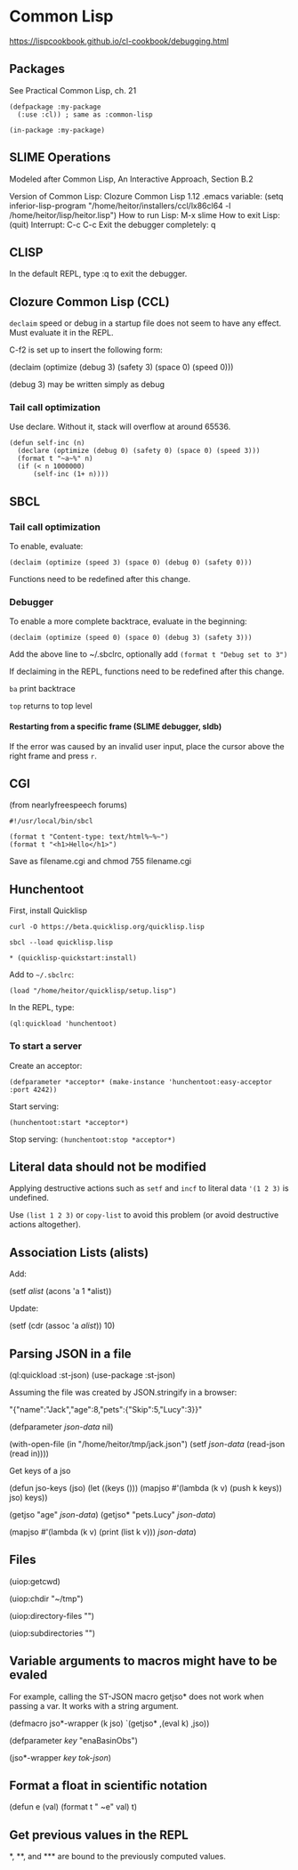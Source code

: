 # Common Lisp

https://lispcookbook.github.io/cl-cookbook/debugging.html

## Packages

See Practical Common Lisp, ch. 21

```
(defpackage :my-package
  (:use :cl)) ; same as :common-lisp

(in-package :my-package)
```

## SLIME Operations

Modeled after Common Lisp, An Interactive Approach, Section B.2

Version of Common Lisp: Clozure Common Lisp 1.12
.emacs variable: (setq inferior-lisp-program "/home/heitor/installers/ccl/lx86cl64 -l /home/heitor/lisp/heitor.lisp")
How to run Lisp: M-x slime
How to exit Lisp: (quit)
Interrupt: C-c C-c
Exit the debugger completely: q

## CLISP

In the default REPL, type :q to exit the debugger.

## Clozure Common Lisp (CCL)

`declaim` speed or debug in a startup file does not seem to have any effect. Must evaluate it in the REPL.

C-f2 is set up to insert the following form:

(declaim (optimize (debug 3) (safety 3) (space 0) (speed 0)))

(debug 3) may be written simply as debug

### Tail call optimization

Use declare. Without it, stack will overflow at around 65536.
```
(defun self-inc (n)
  (declare (optimize (debug 0) (safety 0) (space 0) (speed 3)))
  (format t "~a~%" n)
  (if (< n 1000000)
      (self-inc (1+ n))))
```

## SBCL

### Tail call optimization

To enable, evaluate:

`(declaim (optimize (speed 3) (space 0) (debug 0) (safety 0)))`

Functions need to be redefined after this change.

### Debugger

To enable a more complete backtrace, evaluate in the beginning:

`(declaim (optimize (speed 0) (space 0) (debug 3) (safety 3)))`

Add the above line to ~/.sbclrc, optionally add `(format t "Debug set to 3")`

If declaiming in the REPL, functions need to be redefined after this change.

`ba` print backtrace

`top` returns to top level

#### Restarting from a specific frame (SLIME debugger, sldb)

If the error was caused by an invalid user input, place the cursor above the right frame and press `r`.

## CGI

(from nearlyfreespeech forums)

```
#!/usr/local/bin/sbcl

(format t "Content-type: text/html%~%~")
(format t "<h1>Hello</h1>")
```

Save as filename.cgi and chmod 755 filename.cgi

## Hunchentoot

First, install Quicklisp

`curl -O https://beta.quicklisp.org/quicklisp.lisp`

`sbcl --load quicklisp.lisp`

`* (quicklisp-quickstart:install)`

Add to `~/.sbclrc`:

```
(load "/home/heitor/quicklisp/setup.lisp")
```

In the REPL, type:

`(ql:quickload 'hunchentoot)`

### To start a server

Create an acceptor:

`(defparameter *acceptor* (make-instance 'hunchentoot:easy-acceptor :port 4242))`

Start serving:

`(hunchentoot:start *acceptor*)`

Stop serving:
`(hunchentoot:stop *acceptor*)`

## Literal data should not be modified

Applying destructive actions such as `setf` and `incf` to literal data `'(1 2 3)` is undefined.

Use `(list 1 2 3)` or `copy-list` to avoid this problem (or avoid destructive actions altogether).

## Association Lists (alists)

Add:

(setf *alist* (acons 'a 1 *alist))

Update:

(setf (cdr (assoc 'a *alist*)) 10)

## Parsing JSON in a file

(ql:quickload :st-json)
(use-package :st-json)

Assuming the file was created by JSON.stringify in a browser:

"{\"name\":\"Jack\",\"age\":8,\"pets\":{\"Skip\":5,\"Lucy\":3}}"

(defparameter *json-data* nil)

(with-open-file (in "/home/heitor/tmp/jack.json")
  (setf *json-data* (read-json (read in))))

Get keys of a jso

(defun jso-keys (jso)
   (let ((keys ()))
     (mapjso #'(lambda (k v) (push k keys)) jso)
     keys))

(getjso "age" *json-data*)
(getjso* "pets.Lucy" *json-data*)

(mapjso #'(lambda (k v) (print (list k v))) *json-data*)

## Files

(uiop:getcwd)

(uiop:chdir "~/tmp")

(uiop:directory-files "")

(uiop:subdirectories "")

## Variable arguments to macros might have to be evaled

For example, calling the ST-JSON macro getjso* does not work when passing a var. It works with a string argument.

(defmacro jso*-wrapper (k jso)
  `(getjso* ,(eval k) ,jso))

(defparameter *key* "enaBasinObs")

(jso*-wrapper *key* *tok-json*)

## Format a float in scientific notation

(defun e (val) (format t "  ~e" val) t)

## Get previous values in the REPL

*, **, and *** are bound to the previously computed values.
